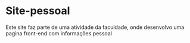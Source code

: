 # Site-pessoal
Este site faz parte de uma atividade da faculdade, onde desenvolvo uma pagina front-end com informações pessoal
